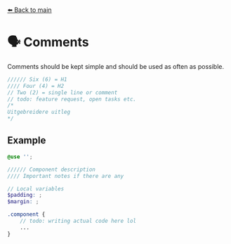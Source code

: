 [⬅️ Back to main](README.md)

# 🗣 Comments
Comments should be kept simple and should be used as often as possible.

```scss
////// Six (6) = H1
//// Four (4) = H2
// Two (2) = single line or comment
// todo: feature request, open tasks etc.
/* 
Uitgebreidere uitleg 
*/
```

## Example
```scss
@use '';

////// Component description
//// Important notes if there are any

// Local variables
$padding: ;
$margin: ;

.component { 
    // todo: writing actual code here lol
    ... 
}
```